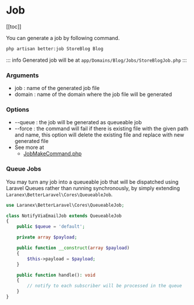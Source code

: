 # Job

[[toc]]

You can generate a job by following command.

```bash
php artisan better:job StoreBlog Blog
```
::: info
Generated job will be at `app/Domains/Blog/Jobs/StoreBlogJob.php`
:::
### Arguments

- job : name of the generated job file
- domain : name of the domain where the job file will be generated

### Options
- --queue : the job will be generated as queueable job
- --force : the command will fail if there is existing file with the given path and name, this option will delete the existing file and replace with new generated file
- See more at
  - [JobMakeCommand.php](https://github.com/laranex/better-laravel/blob/master/src/Commands/JobMakeCommand.php)

### Queue Jobs
You may turn any job into a queueable job that will be dispatched using Laravel Queues rather than running synchronously, 
by simply extending `Laranex\BetterLaravel\Cores\QueueableJob`.
```php
use Laranex\BetterLaravel\Cores\QueueableJob;

class NotifyViaEmailJob extends QueueableJob
{
    public $queue = 'default';

    private array $payload;

    public function __construct(array $payload)
    {
        $this->payload = $payload;
    }

    public function handle(): void
    {
        // notify to each subscriber will be processed in the queue
    }
}
```
